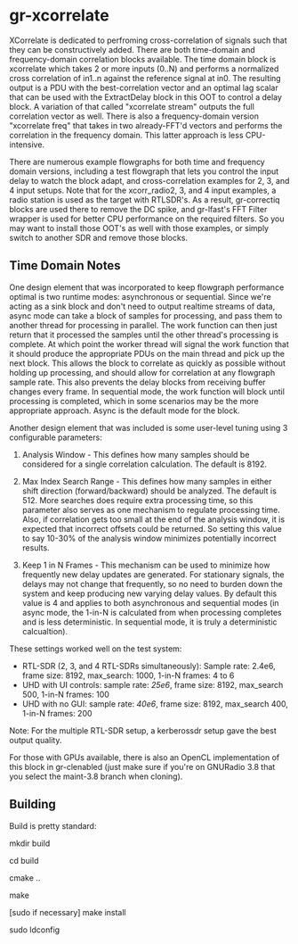 # gr-xcorrelate

XCorrelate is dedicated to perfroming cross-correlation of signals such that they can be constructively added.  There are both time-domain and frequency-domain correlation blocks available.  The time domain block is xcorrelate which takes 2 or more inputs (0..N) and performs a normalized cross correlation of in1..n against the reference signal at in0.  The resulting output is a PDU with the best-correlation vector and an optimal lag scalar that can be used with the ExtractDelay block in this OOT to control a delay block.  A variation of that called "xcorrelate stream" outputs the full correlation vector as well.  There is also a frequency-domain version "xcorrelate freq" that takes in two already-FFT'd vectors and performs the correlation in the frequency domain.  This latter approach is less CPU-intensive.

There are numerous example flowgraphs for both time and frequency domain versions, including a test flowgraph that lets you control the input delay to watch the block adapt, and cross-correlation examples for 2, 3, and 4 input setups.  Note that for the xcorr_radio2, 3, and 4 input examples, a radio station is used as the target with RTLSDR's.  As a result, gr-correctiq blocks are used there to remove the DC spike, and gr-lfast's FFT Filter wrapper is used for better CPU performance on the required filters.  So you may want to install those OOT's as well with those examples, or simply switch to another SDR and remove those blocks.

## Time Domain Notes
One design element that was incorporated to keep flowgraph performance optimal is two runtime modes: asynchronous or sequential.  Since we're acting as a sink block and don't need to output realtime streams of data, async mode can take a block of samples for processing, and pass them to another thread for processing in parallel.  The work function can then just return that it processed the samples until the other thread's processing is complete.  At which point the worker thread will signal the work function that it should produce the appropriate PDUs on the main thread and pick up the next block.  This allows the block to correlate as quickly as possible without holding up processing, and should allow for correlation at any flowgraph sample rate.  This also prevents the delay blocks from receiving buffer changes every frame.  In sequential mode, the work function will block until processing is completed, which in some scenarios may be the more appropriate approach.  Async is the default mode for the block.

Another design element that was included is some user-level tuning using 3 configurable parameters:

1. Analysis Window - This defines how many samples should be considered for a single correlation calculation.  The default is 8192.

2. Max Index Search Range - This defines how many samples in either shift direction (forward/backward) should be analyzed.  The default is 512.  More searches does require extra processing time, so this parameter also serves as one mechanism to regulate processing time.  Also, if correlation gets too small at the end of the analysis window, it is expected that incorrect offsets could be returned.  So setting this value to say 10-30% of the analysis window minimizes potentially incorrect results.

3. Keep 1 in N Frames - This mechanism can be used to minimize how frequently new delay updates are generated.  For stationary signals, the delays may not change that frequently, so no need to burden down the system and keep producing new varying delay values.  By default this value is 4 and applies to both asynchronous and sequential modes (in async mode, the 1-in-N is calculated from when processing completes and is less deterministic.  In sequential mode, it is truly a deterministic calcualtion).

These settings worked well on the test system:
 - RTL-SDR (2, 3, and 4 RTL-SDRs simultaneously): Sample rate: 2.4e6, frame size: 8192, max_search: 1000, 1-in-N frames: 4 to 6
 - UHD with UI controls: sample rate: *25e6*, frame size: 8192, max_search 500, 1-in-N frames: 100
 - UHD with no GUI: sample rate: *40e6*, frame size: 8192, max_search 400, 1-in-N frames: 200

Note: For the multiple RTL-SDR setup, a kerberossdr setup gave the best output quality.

For those with GPUs available, there is also an OpenCL implementation of this block in gr-clenabled (just make sure if you're on GNURadio 3.8 that you select the maint-3.8 branch when cloning).

## Building
Build is pretty standard:

mkdir build

cd build

cmake ..

make

[sudo if necessary] make install

sudo ldconfig


